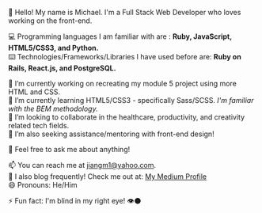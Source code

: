 👋 Hello! My name is Michael. I'm a Full Stack Web Developer who loves working on the front-end.

💻 Programming languages I am familiar with are : <b> Ruby, JavaScript, HTML5/CSS3, and Python.</b></br>
⌨️ Technologies/Frameworks/Libraries I have used before are: <b> Ruby on Rails, React.js, and PostgreSQL.</b> </br>

🔭 I’m currently working on recreating my module 5 project using more HTML and CSS.</br>
🌱 I’m currently learning HTML5/CSS3 - specifically Sass/SCSS. <i>I'm familiar with the BEM methodology.</i> </br>
👯 I’m looking to collaborate in the healthcare, productivity, and creativity related tech fields. </br>
🤔 I’m also seeking assistance/mentoring with front-end design!</br>

💬 Feel free to ask me about anything! </br>

📫 You can reach me at jiangm1@yahoo.com. </br>
📝 I also blog frequently! Check me out at: <a href="https://medium.com/@jiams" target="_blank">My Medium Profile</a> </br>
😄 Pronouns: He/Him

⚡ Fun fact: I'm blind in my right eye! 👁️⚫

<!--
**jiangmichael1/jiangmichael1** is a ✨ _special_ ✨ repository because its `README.md` (this file) appears on your GitHub profile.



-->
